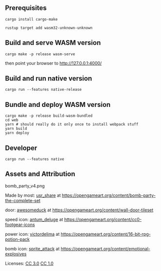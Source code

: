 ## Prerequisites

```
cargo install cargo-make
```

```
rustup target add wasm32-unknown-unknown
```

## Build and serve WASM version

```
cargo make -p release wasm-serve
```

then point your browser to http://127.0.0.1:4000/

## Build and run native version

```
cargo run --features native-release
```

## Bundle and deploy WASM version

```shell
cargo make -p release build-wasm-bundled
cd web
yarn # should really do it only once to install webpack stuff
yarn build
yarn deploy
```

## Developer

```
cargo run --features native
```

## Assets and Attribution

bomb_party_v4.png

Made by
most: [usr_share](https://opengameart.org/users/usrshare) at
https://opengameart.org/content/bomb-party-the-complete-set

door: [awesomeduck](https://opengameart.org/users/awesomeduck) at
https://opengameart.org/content/wall-door-tileset

speed icon: [antum_deluge](https://opengameart.org/users/antumdeluge) at
https://opengameart.org/content/cc0-footgear-icons

power icon: [victordelima](https://opengameart.org/users/victordelima) at
https://opengameart.org/content/16-bit-rpg-potion-pack

bomb icon: [sprite_attack](https://opengameart.org/users/spriteattack) at
https://opengameart.org/content/emotional-explosives

Licenses:
[CC 3.0](https://creativecommons.org/licenses/by/3.0/)
[CC 1.0](https://creativecommons.org/publicdomain/zero/1.0/)
